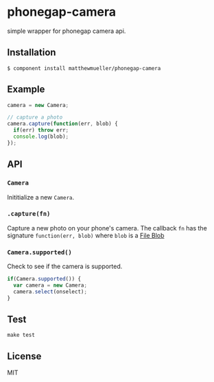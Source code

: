 
# phonegap-camera

  simple wrapper for phonegap camera api.

## Installation

    $ component install matthewmueller/phonegap-camera

## Example

```js
camera = new Camera;

// capture a photo
camera.capture(function(err, blob) {
  if(err) throw err;
  console.log(blob);
});
```

## API

### `Camera`

Inititialize a new `Camera`.

### `.capture(fn)`

Capture a new photo on your phone's camera. The callback `fn` has the signature `function(err, blob)` where `blob` is a [File Blob](https://developer.mozilla.org/en-US/docs/DOM/Blob)

### `Camera.supported()`

Check to see if the camera is supported.

```js
if(Camera.supported()) {
  var camera = new Camera;
  camera.select(onselect);
}
```

## Test

    make test

## License

  MIT
